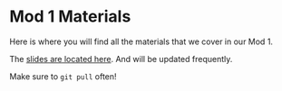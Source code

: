 # Mod 1 Materials

Here is where you will find all the materials that we cover in our Mod 1.

The [slides are located here](https://drive.google.com/drive/folders/1arOJo_0oxJGs3KYeoq1rykl8A26abPtZ?usp=sharing). And will be updated frequently.

Make sure to `git pull` often!


